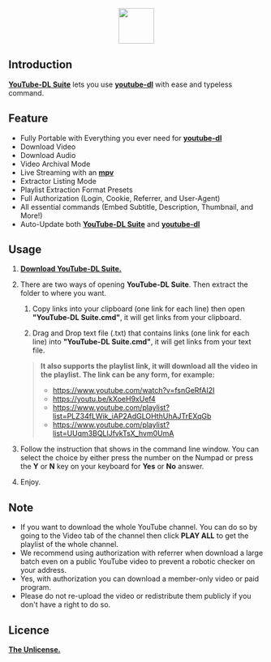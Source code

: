<p align="center">
  <img height="70" src="https://minormole.github.io/YouTube-DL-Suite/img/logo.png">
</p>

## Introduction

[**YouTube-DL Suite**](https://github.com/MinorMole/YouTube-DL-Suite/releases/latest) lets you use [**youtube-dl**](https://youtube-dl.org) with ease and typeless command.

## Feature

- Fully Portable with Everything you ever need for [**youtube-dl**](https://youtube-dl.org)
- Download Video
- Download Audio
- Video Archival Mode
- Live Streaming with an [**mpv**](https://mpv.io)
- Extractor Listing Mode
- Playlist Extraction Format Presets
- Full Authorization (Login, Cookie, Referrer, and User-Agent)
- All essential commands (Embed Subtitle, Description, Thumbnail, and More!)
- Auto-Update both [**YouTube-DL Suite**](https://github.com/MinorMole/YouTube-DL-Suite/releases/latest) and [**youtube-dl**](https://youtube-dl.org)

## Usage

1. [**Download YouTube-DL Suite.**](https://github.com/MinorMole/YouTube-DL-Suite/releases/latest)

2. There are two ways of opening **YouTube-DL Suite**. Then extract the folder to where you want.
  
    1. Copy links into your clipboard (one link for each line) then open **"YouTube-DL Suite.cmd"**, it will get links from your clipboard.
    
    2. Drag and Drop text file (.txt) that contains links (one link for each line) into **"YouTube-DL Suite.cmd"**, it will get links from your text file.
    
    > **It also supports the playlist link, it will download all the video in the playlist. The link can be any form, for example:**
    > - https://www.youtube.com/watch?v=fsnGeRfAI2I
    > - https://youtu.be/kXoeH9xUef4
    > - https://www.youtube.com/playlist?list=PLZ34fLWik_iAP2AdGLOHthUhAJTrEXqGb
    > - https://www.youtube.com/playlist?list=UUqm3BQLlJfvkTsX_hvm0UmA

3. Follow the instruction that shows in the command line window. You can select the choice by either press the number on the Numpad or press the **Y** or **N** key on your keyboard for **Yes** or **No** answer.

4. Enjoy.

## Note

- If you want to download the whole YouTube channel. You can do so by going to the Video tab of the channel then click **PLAY ALL** to get the playlist of the whole channel.
- We recommend using authorization with referrer when download a large batch even on a public YouTube video to prevent a robotic checker on your address.
- Yes, with authorization you can download a member-only video or paid program.
- Please do not re-upload the video or redistribute them publicly if you don't have a right to do so.

## Licence

[**The Unlicense.**](https://github.com/MinorMole/YouTube-DL-Suite/blob/master/LICENSE)
